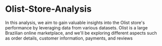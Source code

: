 # Olist-Store-Analysis
In this analysis, we aim to gain valuable insights into the Olist store's performance by leveraging data from various datasets. Olist is a large Brazilian online marketplace, and we'll be exploring different aspects such as order details, customer information, payments, and reviews
